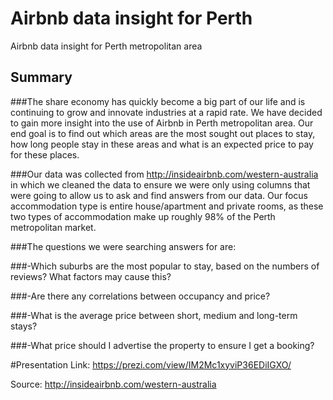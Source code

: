 # Airbnb data insight for Perth
Airbnb data insight for Perth metropolitan area

## Summary

###The share economy has quickly become a big part of our life and is continuing to grow and innovate industries at a rapid rate. We have decided to gain more insight into the use of Airbnb in Perth metropolitan area. Our end goal is to find out which areas are the most sought out places to stay, how long people stay in these areas and what is an expected price to pay for these places.

###Our data was collected from http://insideairbnb.com/western-australia in which we cleaned the data to ensure we were only using columns that were going to allow us to ask and find answers from our data. Our focus accommodation type is entire house/apartment and private rooms, as these two types of accommodation make up roughly 98% of the Perth metropolitan market. 

###The questions we were searching answers for are:

###-Which suburbs are the most popular to stay, based on the numbers of reviews? What factors may cause this?

###-Are there any correlations between occupancy and price?

###-What is the average price between short, medium and long-term stays?

###-What price should I advertise the property to ensure I get a booking?

#Presentation Link:
https://prezi.com/view/IM2Mc1xyviP36EDiIGXO/

Source:
http://insideairbnb.com/western-australia
